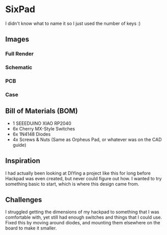 # SixPad

I didn't know what to name it so I just used the number of keys :)

## Images

### Full Render

[](./assets/SixPad_Full_Render.png)

### Schematic

[](./assets/SixPad_Schematic.png)

### PCB

[](./assets/SixPad_PCB.png)

### Case

[](./assets/SixPad_Case.png)

## Bill of Materials (BOM)

- 1 SEEEDUINO XIAO RP2040
- 6x Cherry MX-Style Switches
- 6x 1N4148 Diodes
- 4x Screws & Nuts (Same as Orpheus Pad, or whatever was on the CAD guide)

## Inspiration

I had actually been looking at DIYing a project like this for long before Hackpad was even created, but never could figure out how. I wanted to try something basic to start, which is where this design came from.

## Challenges

I struggled getting the dimensions of my hackpad to something that I was comfortable with, yet still had enough switches and things that I could use. Fixed this by moving around diodes, and mounting them elsewhere on the board to make it smaller.
